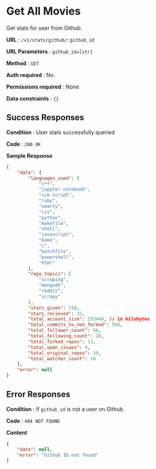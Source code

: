 # Get All Movies

Get stats for user from Github.

**URL** : `/v1/stats/github/:github_id`

**URL Parameters** : `github_id=[str]`

**Method** : `GET`

**Auth required** : No

**Permissions required** : None

**Data constraints** : `{}`

## Success Responses

**Condition** : User stats successfully queried

**Code** : `200 OK`

**Sample Response**

```json
{
    "data": {
        "languages_used": [
            "c++",
            "jupyter notebook",
            "vim script",
            "ruby",
            "smarty",
            "css",
            "python",
            "makefile",
            "shell",
            "javascript",
            "mako",
            "c",
            "batchfile",
            "powershell",
            "html"
        ],
        "repo_topics": [
            "scraping",
            "mongodb",
            "reddit",
            "scrapy"
        ],
        "stars_given": 318,
        "stars_recieved": 32,
        "total_account_size": 293440, // in kilobytes
        "total_commits_to_non_forked": 564,
        "total_follower_count": 56,
        "total_following_count": 28,
        "total_forked_repos": 13,
        "total_open_issues": 4,
        "total_original_repos": 39,
        "total_watcher_count": 10
    },
    "error": null
}
```

## Error Responses

**Condition** : If `github_id` is not a user on Github.

**Code** : `404 NOT FOUND`

**Content**

```json
{
    "data": null,
    "error": "Github ID not found"
}
```

